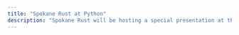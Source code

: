 ```yaml
---
title: "Spokane Rust at Python"
description: "Spokane Rust will be hosting a special presentation at the Spokane Python Meetup to celebrate Spokane Tech and our fledgling user-group!" 
---
```


<!-- index: start -->


